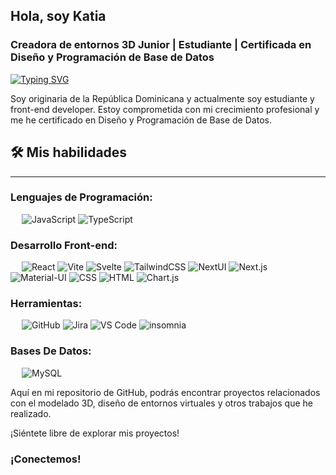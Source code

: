## Hola, soy Katia

### Creadora de entornos 3D Junior | Estudiante | Certificada en Diseño y Programación de Base de Datos
[![Typing SVG](https://readme-typing-svg.herokuapp.com?font=Architects+Daughter&color=7AF79A&size=30&lines=Hola!+Soy+Katia-tsx!;Soy+estudiante+de+programación...;Certificada+en+Diseño+y+Programación+de+base+de+datos;Creadora+de+entornos+3d+Junior)](https://git.io/typing-svg)

Soy originaria de la República Dominicana y actualmente soy estudiante y front-end developer. Estoy comprometida con mi crecimiento profesional y me he certificado en Diseño y Programación de Base de Datos.

## 🛠️ Mis habilidades
-------------------
###   Lenguajes de Programación:
&emsp;
![JavaScript](https://img.shields.io/badge/-JavaScript-000?&logo=JavaScript)
![TypeScript](https://img.shields.io/badge/-TypeScript-000?&logo=TypeScript&logoColor=007ACC)

### Desarrollo Front-end:
&emsp;
![React](https://img.shields.io/badge/-React-000?&logo=React)
![Vite](https://img.shields.io/badge/-vite-000?&logo=Vite)
![Svelte](https://img.shields.io/badge/-Svelte-000?&logo=Svelte)
![TailwindCSS](https://img.shields.io/badge/-TailwindCSS-000?&logo=TailwindCSS)
![NextUI](https://img.shields.io/badge/-NextUI-000?&logo=NextUI)
![Next.js](https://img.shields.io/badge/-Next.js-000?&logo=Next.js)
![Material-UI](https://img.shields.io/badge/-Material--UI-000?&logo=Material-UI)
![CSS](https://img.shields.io/badge/-CSS-000?&logo=CSS3)
![HTML](https://img.shields.io/badge/-HTML-000?&logo=HTML5)
![Chart.js](https://img.shields.io/badge/-Chart.js-000?&logo=Chart.js)

### Herramientas:
&emsp;
![GitHub](https://img.shields.io/badge/-GitHub-000?&logo=GitHub)
![Jira](https://img.shields.io/badge/-Jira-000?&logo=Jira)
![VS Code](https://img.shields.io/badge/-VS%20Code-000?&logo=Visual-Studio-Code)
![insomnia](https://img.shields.io/badge/-insomnia-000?&logo=insomnia)

### Bases De Datos:
&emsp;
![MySQL](https://img.shields.io/badge/-MySQL-000?&logo=MySQL)

Aquí en mi repositorio de GitHub, podrás encontrar proyectos relacionados con el modelado 3D, diseño de entornos virtuales y otros trabajos que he realizado. 

¡Siéntete libre de explorar mis proyectos!

### ¡Conectemos!
